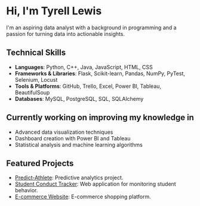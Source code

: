 
<!--
**Tyrell-Lewis/Tyrell-Lewis** is a ✨ _special_ ✨ repository because its `README.md` (this file) appears on your GitHub profile.

Here are some ideas to get you started:

- 🔭 I’m currently working on ...
- 🌱 I’m currently learning ...
- 👯 I’m looking to collaborate on ...
- 🤔 I’m looking for help with ...
- 💬 Ask me about ...
- 📫 How to reach me: ...
- 😄 Pronouns: ...
- ⚡ Fun fact: ...
-->


# Hi, I'm Tyrell Lewis

I'm an aspiring data analyst with a background in programming and a passion for turning data into actionable insights.

## Technical Skills

- **Languages**: Python, C++, Java, JavaScript, HTML, CSS
- **Frameworks & Libraries**: Flask, Scikit-learn, Pandas, NumPy, PyTest, Selenium, Locust
- **Tools & Platforms**: GitHub, Trello, Excel, Power BI, Tableau, BeautifulSoup
- **Databases**: MySQL, PostgreSQL, SQL, SQLAlchemy

## Currently working on improving my knowledge in

- Advanced data visualization techniques
- Dashboard creation with Power BI and Tableau
- Statistical analysis and machine learning algorithms


## Featured Projects

- [Predict-Athlete](https://github.com/Tyrell-Lewis/PredictBigDataProj): Predictive analytics project.
- [Student Conduct Tracker](https://github.com/Tyrell-Lewis/500BrainNotWorking): Web application for monitoring student behavior.
- [E-commerce Website](https://github.com/Tyrell-Lewis/E-commerce-Website): E-commerce shopping platform.

